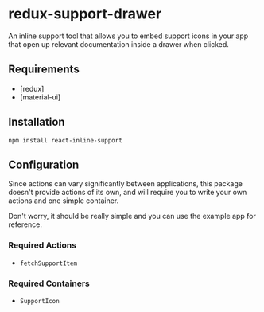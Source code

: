 # redux-support-drawer

An inline support tool that allows you to embed support icons in your
app that open up relevant documentation inside a drawer when clicked.

## Requirements

- [redux]
- [material-ui]

## Installation

    npm install react-inline-support

## Configuration

Since actions can vary significantly between applications, this
package doesn't provide actions of its own, and will require
you to write your own actions and one simple container.

Don't worry, it should be really simple and you can use the
example app for reference.

### Required Actions

 - `fetchSupportItem`

### Required Containers

 - `SupportIcon`
